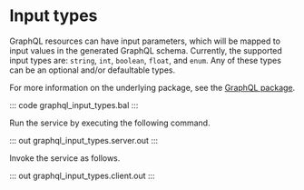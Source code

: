 # Input types

GraphQL resources can have input parameters, which will be mapped to input values in the generated GraphQL schema. Currently, the supported input types are: `string`, `int`, `boolean`, `float`, and `enum`. Any of these types can be an optional and/or defaultable types.

For more information on the underlying package, see the [GraphQL package](https://lib.ballerina.io/ballerina/graphql/latest/).

::: code graphql_input_types.bal :::

Run the service by executing the following command.

::: out graphql_input_types.server.out :::

Invoke the service as follows.

::: out graphql_input_types.client.out :::

